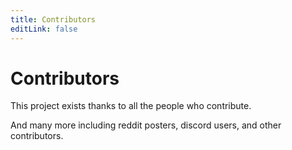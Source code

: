 ```yaml
---
title: Contributors
editLink: false
---
```


<script setup>
import { VPTeamMembers } from 'vitepress/theme'

const members = [
  {
    avatar: 'https://www.github.com/ayushsehrawat.png',
    name: 'Ayush Sehrawat',
    title: 'Core Team',
    sponsor: 'https://paypal.me/mini5183',
    links: [
      { icon: 'github', link: 'https://github.com/ayushsehrawat' },
      { icon: 'twitter', link: 'https://twitter.com/mini5183' }
    ]
  },
  {
    avatar: "https://github.com/pukabyte.png",
    name: "Pukabyte",
    title: "Core Team",
    sponsor: "https://paypal.me/pukabyte",
    links: [
      { icon: "github", link: "https://github.com/pukabyte" },
    ]
  },
  {
    avatar: "https://www.github.com/davidemarcoli.png",
    name: "Davide Marcoli",
    title: "Iceberg Developer",
    sponsor: "https://github.com/sponsors/davidemarcoli",
    links: [
      { icon: "github", link: "https://github.com/davidemarcoli" },
    ]
  }
]
</script>

# Contributors

This project exists thanks to all the people who contribute.

<VPTeamMembers size="small" :members="members" />

And many more including reddit posters, discord users, and other contributors.